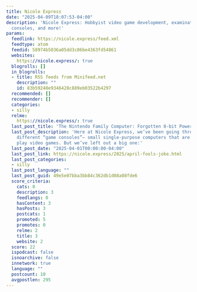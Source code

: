 ```yaml
---
title: Nicole Express
date: "2025-04-09T18:07:53-04:00"
description: 'Nicole Express: Hobbyist video game development, examinations into old
  consoles, and more!'
params:
  feedlink: https://nicole.express/feed.xml
  feedtype: atom
  feedid: 58974b5036a05dd3c06be4363fd54861
  websites:
    https://nicole.express/: true
  blogrolls: []
  in_blogrolls:
  - title: RSS feeds from Minifeed.net
    description: ""
    id: 83b59248e9346428c889eb03522b4297
  recommended: []
  recommender: []
  categories:
  - silly
  relme:
    https://nicole.express/: true
  last_post_title: 'The Nintendo Family Computer: Forgotten 8-bit Powerhouse?'
  last_post_description: 'Here at Nicole Express, we’ve been going through a lot of
    different “game consoles”– small single-purpose computers that are only used to
    play video games. But we’ve left out a big one:'
  last_post_date: "2025-04-01T00:00:00-04:00"
  last_post_link: https://nicole.express/2025/april-fools-joke.html
  last_post_categories:
  - silly
  last_post_language: ""
  last_post_guid: 49e5e07bba3bb84c362db1d08a08fde6
  score_criteria:
    cats: 0
    description: 3
    feedlangs: 0
    hasContent: 3
    hasPosts: 3
    postcats: 1
    promoted: 5
    promotes: 0
    relme: 2
    title: 3
    website: 2
  score: 22
  ispodcast: false
  isnoarchive: false
  innetwork: true
  language: ""
  postcount: 10
  avgpostlen: 295
---
```

